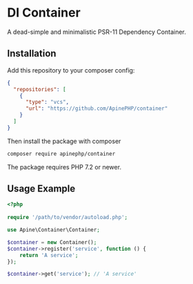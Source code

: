DI Container
============

A dead-simple and minimalistic PSR-11 Dependency Container.

Installation
------------

Add this repository to your composer config:

```json
{
  "repositories": [
    {
      "type": "vcs",
      "url": "https://github.com/ApinePHP/container"
    }
  ]
}
```

Then install the package with composer

```sh
composer require apinephp/container
```

The package requires PHP 7.2 or newer.

Usage Example
-------------

```php
<?php
    
require '/path/to/vendor/autoload.php';

use Apine\Container\Container;

$container = new Container();
$container->register('service', function () {
    return 'A service';
});

$container->get('service'); // 'A service'
```
